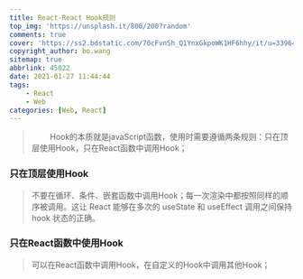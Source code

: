 ```yaml
---
title: React-React Hook规则
top_img: 'https://unsplash.it/800/200?random'
comments: true
cover: 'https://ss2.bdstatic.com/70cFvnSh_Q1YnxGkpoWK1HF6hhy/it/u=3396435274,4251997814&fm=26&gp=0.jpg'
copyright_author: bo.wang
sitemap: true
abbrlink: 45022
date: 2021-01-27 11:44:44
tags:
    - React
    - Web
categories: [Web, React]
---
```


> &emsp;&emsp; Hook的本质就是javaScript函数，使用时需要遵循两条规则：只在顶层使用Hook，只在React函数中调用Hook；

### 只在顶层使用Hook
> 不要在循环、条件、嵌套函数中调用Hook；每一次渲染中都按照同样的顺序被调用。这让 React 能够在多次的 useState 和 useEffect 调用之间保持 hook 状态的正确。

### 只在React函数中使用Hook
> 可以在React函数中调用Hook，在自定义的Hook中调用其他Hook；